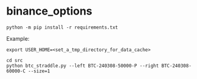 # binance_options

```
python -m pip install -r requirements.txt
```

Example:

```
export USER_HOME=<set_a_tmp_directory_for_data_cache>

cd src
python btc_straddle.py --left BTC-240308-50000-P --right BTC-240308-60000-C --size=1
```
